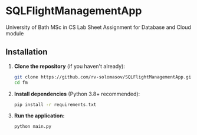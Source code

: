 # SQLFlightManagementApp

University of Bath MSc in CS Lab Sheet Assignment for Database and Cloud module

## Installation

1. **Clone the repository** (if you haven't already):

    ```sh
    git clone https://github.com/rv-solomasov/SQLFlightManagementApp.git
    cd fm
    ```

2. **Install dependencies** (Python 3.8+ recommended):

    ```sh
    pip install -r requirements.txt
    ```

3. **Run the application:**

    ```sh
    python main.py
    ```
